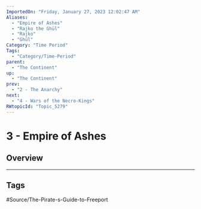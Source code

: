 ```yaml
---
ImportedOn: "Friday, January 27, 2023 12:02:47 AM"
Aliases:
  - "Empire of Ashes"
  - "Rajko the Ghūl"
  - "Rajko"
  - "Ghūl"
Category: "Time Period"
Tags:
  - "Category/Time-Period"
parent:
  - "The Continent"
up:
  - "The Continent"
prev:
  - "2 - The Anarchy"
next:
  - "4 - Wars of the Necro-Kings"
RWtopicId: "Topic_5279"
---
```

# 3 - Empire of Ashes
## Overview

---
## Tags
#Source/The-Pirate-s-Guide-to-Freeport

